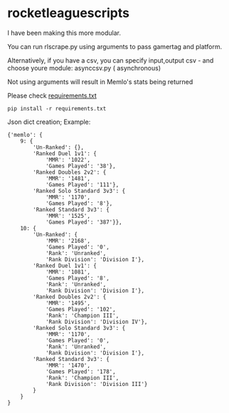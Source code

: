 # rocketleaguescripts
I have been making this more modular.

You can run rlscrape.py using arguments to pass gamertag and platform.

Alternatively, if you have a csv, you can specify input,output csv - and choose youre module: asynccsv.py ( asynchronous)

Not using arguments will result in Memlo's stats being returned

Please check [requirements.txt](requirements.txt)
```
pip install -r requirements.txt 
```

Json dict creation; Example:
```
{'memlo': {
	9: {
		'Un-Ranked': {}, 
		'Ranked Duel 1v1': {
			'MMR': '1022', 
			'Games Played': '38'}, 
		'Ranked Doubles 2v2': {
			'MMR': '1481', 
			'Games Played': '111'}, 
		'Ranked Solo Standard 3v3': {
			'MMR': '1170', 
			'Games Played': '8'}, 
		'Ranked Standard 3v3': {
			'MMR': '1525', 
			'Games Played': '387'}}, 
	10: {
		'Un-Ranked': {
			'MMR': '2168', 
			'Games Played': '0', 
			'Rank': 'Unranked', 
			'Rank Division': 'Division I'}, 
		'Ranked Duel 1v1': {
			'MMR': '1081', 
			'Games Played': '8', 
			'Rank': 'Unranked', 
			'Rank Division': 'Division I'}, 
		'Ranked Doubles 2v2': {
			'MMR': '1495', 
			'Games Played': '102', 
			'Rank': 'Champion III', 
			'Rank Division': 'Division IV'}, 
		'Ranked Solo Standard 3v3': {
			'MMR': '1170', 
			'Games Played': '0', 
			'Rank': 'Unranked', 
			'Rank Division': 'Division I'}, 
		'Ranked Standard 3v3': {
			'MMR': '1470', 
			'Games Played': '178', 
			'Rank': 'Champion III', 
			'Rank Division': 'Division III'}
		}
	}
}
```
